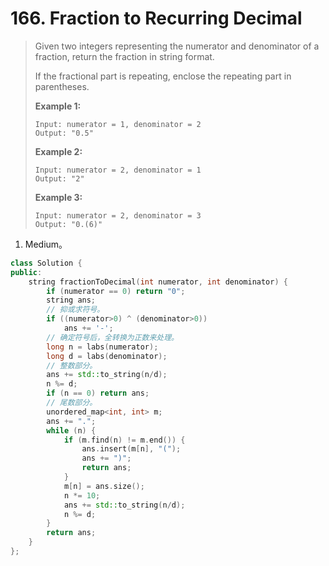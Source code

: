 # 166. Fraction to Recurring Decimal

> Given two integers representing the numerator and denominator of a fraction, return the fraction in string format.
>
> If the fractional part is repeating, enclose the repeating part in parentheses.
>
> **Example 1:**
>
> ```
> Input: numerator = 1, denominator = 2
> Output: "0.5"
> ```
>
> **Example 2:**
>
> ```
> Input: numerator = 2, denominator = 1
> Output: "2"
> ```
>
> **Example 3:**
>
> ```
> Input: numerator = 2, denominator = 3
> Output: "0.(6)"
> ```

1. Medium。

```cpp
class Solution {
public:
    string fractionToDecimal(int numerator, int denominator) {
        if (numerator == 0) return "0";
        string ans;
        // 抑或求符号。
        if ((numerator>0) ^ (denominator>0))
            ans += '-';
        // 确定符号后，全转换为正数来处理。
        long n = labs(numerator);
        long d = labs(denominator);
        // 整数部分。
        ans += std::to_string(n/d);
        n %= d;
        if (n == 0) return ans;
        // 尾数部分。
        unordered_map<int, int> m;
        ans += ".";
        while (n) {
            if (m.find(n) != m.end()) {
                ans.insert(m[n], "(");
                ans += ")";
                return ans;
            }
            m[n] = ans.size();
            n *= 10;
            ans += std::to_string(n/d);
            n %= d;
        }
        return ans;
    }
};
```

